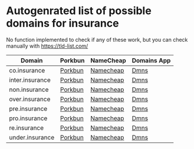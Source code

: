 # Autogenrated list of possible domains for insurance

No function implemented to check if any of these work, but you can check manually with https://tld-list.com/

| Domain | Porkbun | NameCheap | Domains App |
|---|---|---|---|
| co.insurance | [Porkbun](https://porkbun.com/checkout/search?prb=e814663da1&tlds=&idnLanguage=&search=search&q=co.insurance) | [Namecheap](https://www.namecheap.com/domains/registration/results/?domain=co.insurance) | [Dmns](https://dmns.app/domains?q=co.insurance) |
| inter.insurance | [Porkbun](https://porkbun.com/checkout/search?prb=e814663da1&tlds=&idnLanguage=&search=search&q=inter.insurance) | [Namecheap](https://www.namecheap.com/domains/registration/results/?domain=inter.insurance) | [Dmns](https://dmns.app/domains?q=inter.insurance) |
| non.insurance | [Porkbun](https://porkbun.com/checkout/search?prb=e814663da1&tlds=&idnLanguage=&search=search&q=non.insurance) | [Namecheap](https://www.namecheap.com/domains/registration/results/?domain=non.insurance) | [Dmns](https://dmns.app/domains?q=non.insurance) |
| over.insurance | [Porkbun](https://porkbun.com/checkout/search?prb=e814663da1&tlds=&idnLanguage=&search=search&q=over.insurance) | [Namecheap](https://www.namecheap.com/domains/registration/results/?domain=over.insurance) | [Dmns](https://dmns.app/domains?q=over.insurance) |
| pre.insurance | [Porkbun](https://porkbun.com/checkout/search?prb=e814663da1&tlds=&idnLanguage=&search=search&q=pre.insurance) | [Namecheap](https://www.namecheap.com/domains/registration/results/?domain=pre.insurance) | [Dmns](https://dmns.app/domains?q=pre.insurance) |
| pro.insurance | [Porkbun](https://porkbun.com/checkout/search?prb=e814663da1&tlds=&idnLanguage=&search=search&q=pro.insurance) | [Namecheap](https://www.namecheap.com/domains/registration/results/?domain=pro.insurance) | [Dmns](https://dmns.app/domains?q=pro.insurance) |
| re.insurance | [Porkbun](https://porkbun.com/checkout/search?prb=e814663da1&tlds=&idnLanguage=&search=search&q=re.insurance) | [Namecheap](https://www.namecheap.com/domains/registration/results/?domain=re.insurance) | [Dmns](https://dmns.app/domains?q=re.insurance) |
| under.insurance | [Porkbun](https://porkbun.com/checkout/search?prb=e814663da1&tlds=&idnLanguage=&search=search&q=under.insurance) | [Namecheap](https://www.namecheap.com/domains/registration/results/?domain=under.insurance) | [Dmns](https://dmns.app/domains?q=under.insurance) |
